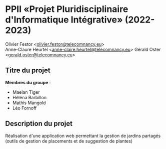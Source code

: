 # PPII «Projet Pluridisciplinaire d'Informatique Intégrative» (2022-2023)

Olivier Festor <<olivier.festor@telecomnancy.eu>>  
Anne-Claure Heurtel <<anne-claire.heurtel@telecomnancy.eu>>
Gérald Oster <<gerald.oster@telecomnancy.eu>>  


## Titre du projet

**Membres du groupe** :
- Maelan Tiger
- Héléna Barbillon
- Mathis Mangold
- Léo Fornoff

## Description du projet

Réalisation d'une application web permettant la gestion de jardins partagés (outils de gestion de placements et de suggestion de plantes)